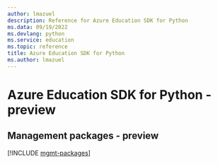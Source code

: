 ```yaml
---
author: lmazuel
description: Reference for Azure Education SDK for Python
ms.data: 09/19/2022
ms.devlang: python
ms.service: education
ms.topic: reference
title: Azure Education SDK for Python
ms.author: lmazuel
---
```

# Azure Education SDK for Python - preview

## Management packages - preview
[!INCLUDE [mgmt-packages](education-mgmt-index.md)]